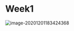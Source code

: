 # Week1

![image-20201201183424368](/Users/xuzheng/Projects/notes/Android/AndroidAppComponents_Week1.assets/image-20201201183424368.png)
